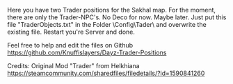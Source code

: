 Here you have two Trader positions for the Sakhal map. 
For the moment, there are only the Trader-NPC's. No Deco for now. Maybe later.
Just put this file "TraderObjects.txt" in the Folder \Config\Tader\ and overwrite the existing file.
Restart you're Server and done.

Feel free to help and edit the files on Github
https://github.com/Knuffislayers/Dayz-Trader-Positions

Credits:
Original Mod "Trader" from Helkhiana
https://steamcommunity.com/sharedfiles/filedetails/?id=1590841260

